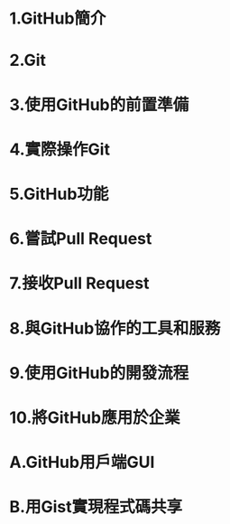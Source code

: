 # 1.GitHub簡介
# 2.Git
# 3.使用GitHub的前置準備
# 4.實際操作Git
# 5.GitHub功能
# 6.嘗試Pull Request
# 7.接收Pull Request
# 8.與GitHub協作的工具和服務
# 9.使用GitHub的開發流程
# 10.將GitHub應用於企業
# A.GitHub用戶端GUI
# B.用Gist實現程式碼共享
